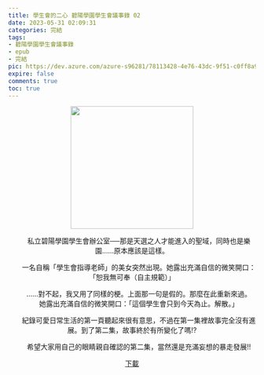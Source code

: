 ```yaml
---
title: 學生會的二心 碧陽學園學生會議事錄 02
date: 2023-05-31 02:09:31
categories: 完結
tags:
- 碧陽學園學生會議事錄
- epub
- 完結
pic: https://dev.azure.com/azure-s96281/78113428-4e76-43dc-9f51-c0ff8a913055/_apis/git/repositories/a379171b-de46-4c10-9b0d-00da23959885/items?path=/Epub%20Cover/%E7%A2%A7%E9%99%BD%E5%AD%B8%E5%9C%92%E5%AD%B8%E7%94%9F%E6%9C%83%E8%AD%B0%E4%BA%8B%E9%8C%84-02.jpg&versionDescriptor%5BversionOptions%5D=0&versionDescriptor%5BversionType%5D=0&versionDescriptor%5Bversion%5D=main&resolveLfs=true&%24format=octetStream&api-version=5.0
expire: false
comments: true
toc: true
---
```


<div style="text-align:center" class="kratos-post-content">

<img width="250px" src="https://dev.azure.com/azure-s96281/78113428-4e76-43dc-9f51-c0ff8a913055/_apis/git/repositories/a379171b-de46-4c10-9b0d-00da23959885/items?path=/Epub%20Cover/%E7%A2%A7%E9%99%BD%E5%AD%B8%E5%9C%92%E5%AD%B8%E7%94%9F%E6%9C%83%E8%AD%B0%E4%BA%8B%E9%8C%84-02.jpg&versionDescriptor%5BversionOptions%5D=0&versionDescriptor%5BversionType%5D=0&versionDescriptor%5Bversion%5D=main&resolveLfs=true&%24format=octetStream&api-version=5.0">

<p>
　　私立碧陽學園學生會辦公室──那是天選之人才能進入的聖域，同時也是樂園……原本應該是這樣。

　　一名自稱「學生會指導老師」的美女突然出現。她露出充滿自信的微笑開口：「恕我無可奉（自主規範）」

　　……對不起，我又用了同樣的梗。上面那一句是假的。那麼在此重新來過。
　　她露出充滿自信的微笑開口：「這個學生會只到今天為止。解散。」

　　紀錄可愛日常生活的第一頁聽起來很有意思，不過在第一集裡故事完全沒有進展。到了第二集，故事終於有所變化了嗎!?

　　希望大家用自己的眼睛親自確認的第二集，當然還是充滿妄想的暴走發展!!
</p>

<p>
<a href="https://epubdatabase.azurewebsites.net/EBOOKS/EPUB/完結/新碧陽學園生徒會議事錄/學生會的二心 碧陽學園學生會議事錄2.epub?download=1">下載</a>
</p>

</div>